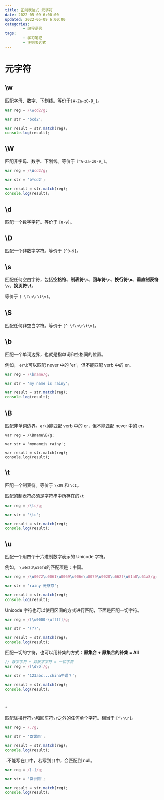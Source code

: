 ```yaml
---
title: 正则表达式 元字符
date: 2022-05-09 6:00:00
updated: 2022-05-09 6:00:00
categories:
        - 编程语言
tags:
        - 学习笔记
        - 正则表达式
---
```


# 元字符

## \w

匹配字母、数字、下划线。等价于`[A-Za-z0-9_]`。

```js
var reg = /\wcd2/g;

var str = 'bcd2';

var result = str.match(reg);
console.log(result);

```

## \W

匹配非字母、数字、下划线。等价于 `[^A-Za-z0-9_]`。

```js
var reg = /\Wcd2/g;

var str = 'b*cd2';

var result = str.match(reg);
console.log(result);

```

## \d

匹配一个数字字符。等价于 `[0-9]`。

## \D

匹配一个非数字字符。等价于 `[^0-9]`。

## \s

匹配任何空白字符，包括**空格符、制表符`\t`、回车符`\r`、换行符`\n`、垂直制表符`\v`、换页符`\f`**。

等价于 `[ \f\n\r\t\v]`。

## \S

匹配任何非空白字符。等价于 `[^ \f\n\r\t\v]`。

## \b

匹配一个单词边界，也就是指单词和空格间的位置。

例如， `er\b`可以匹配 never 中的 'er'，但不能匹配 verb 中的 er。

```js
var reg = /\bname/g;

var str = 'my name is rainy';

var result = str.match(reg);
console.log(result);
```

## \B

匹配非单词边界。`er\B`能匹配 verb 中的 er，但不能匹配 never 中的 er。

```JS
var reg = /\Bname\B/g;

var str = 'mynameis rainy';

var result = str.match(reg);
console.log(result);

```

## \t

匹配一个制表符。等价于 `\x09` 和 `\cI`。

匹配的制表符必须是字符串中所存在的`\t`

```js
var reg = /\tc/g;

var str = '\tc';

var result = str.match(reg);
console.log(result);

```

## \u

匹配一个用四个十六进制数字表示的 Unicode 字符。

例如， `\u4e2d\u56fd`的匹配项是：中国。



```js
var reg = /\u0072\u0061\u0069\u006e\u0079\u0020\u662f\u61a8\u61a8/g;

var str = 'rainy 是憨憨';

var result = str.match(reg);
console.log(result);
```

Unicode 字符也可以使用区间的方式进行匹配，下面是匹配一切字符。

```js
var reg = /[\u0000-\uffff]/g;

var str = '(?)';

var result = str.match(reg);
console.log(result);

```

匹配一切的字符，也可以用补集的方式：**原集合 + 原集合的补集 = All**

```js
// 数字字符 + 非数字字符 = 一切字符
var reg = /[\d\D]/g;

var str = '123abc...china牛逼？';

var result = str.match(reg);
console.log(result);

```

## .

匹配除换行符`\n`和回车符`\r`之外的任何单个字符。相当于 `[^\n\r]`。

```js
var reg = /./g;

var str = '臣世雨';

var result = str.match(reg);
console.log(result);

```

`.`不能写在`[]`中，若写到`[]`中，会匹配到 null。

```js
var reg = /[.]/g;

var str = '臣世雨';

var result = str.match(reg);
console.log(result);

```

